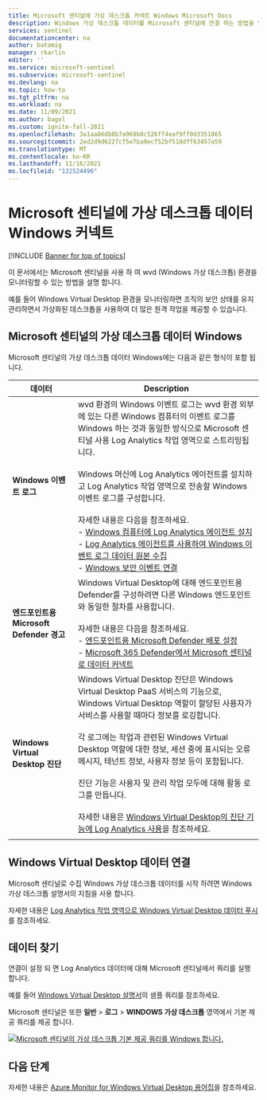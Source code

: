 ```yaml
---
title: Microsoft 센티널에 가상 데스크톱 커넥트 Windows Microsoft Docs
description: Windows 가상 데스크톱 데이터를 Microsoft 센티널에 연결 하는 방법을 알아봅니다.
services: sentinel
documentationcenter: na
author: batamig
manager: rkarlin
editor: ''
ms.service: microsoft-sentinel
ms.subservice: microsoft-sentinel
ms.devlang: na
ms.topic: how-to
ms.tgt_pltfrm: na
ms.workload: na
ms.date: 11/09/2021
ms.author: bagol
ms.custom: ignite-fall-2021
ms.openlocfilehash: 3a1aa86db8b7a969b0c526ff4eaf9ff0d3351865
ms.sourcegitcommit: 2ed2d9d6227cf5e7ba9ecf52bf518dff63457a59
ms.translationtype: MT
ms.contentlocale: ko-KR
ms.lasthandoff: 11/16/2021
ms.locfileid: "132524496"
---
```

# <a name="connect-windows-virtual-desktop-data-to-microsoft-sentinel"></a>Microsoft 센티널에 가상 데스크톱 데이터 Windows 커넥트

[!INCLUDE [Banner for top of topics](./includes/banner.md)]

이 문서에서는 Microsoft 센티널을 사용 하 여 wvd (Windows 가상 데스크톱) 환경을 모니터링할 수 있는 방법을 설명 합니다.

예를 들어 Windows Virtual Desktop 환경을 모니터링하면 조직의 보안 상태를 유지 관리하면서 가상화된 데스크톱을 사용하여 더 많은 원격 작업을 제공할 수 있습니다.

## <a name="windows-virtual-desktop-data-in-microsoft-sentinel"></a>Microsoft 센티널의 가상 데스크톱 데이터 Windows

Microsoft 센티널의 가상 데스크톱 데이터 Windows에는 다음과 같은 형식이 포함 됩니다.


|데이터  |Description  |
|---------|---------|
|**Windows 이벤트 로그**     |  wvd 환경의 Windows 이벤트 로그는 wvd 환경 외부에 있는 다른 Windows 컴퓨터의 이벤트 로그를 Windows 하는 것과 동일한 방식으로 Microsoft 센티널 사용 Log Analytics 작업 영역으로 스트리밍됩니다. <br><br>Windows 머신에 Log Analytics 에이전트를 설치하고 Log Analytics 작업 영역으로 전송할 Windows 이벤트 로그를 구성합니다.<br><br>자세한 내용은 다음을 참조하세요.<br>- [Windows 컴퓨터에 Log Analytics 에이전트 설치](../azure-monitor/agents/agent-windows.md)<br>- [Log Analytics 에이전트를 사용하여 Windows 이벤트 로그 데이터 원본 수집](../azure-monitor/agents/data-sources-windows-events.md)<br>- [Windows 보안 이벤트 연결](connect-windows-security-events.md)       |
|**엔드포인트용 Microsoft Defender 경고**     |  Windows Virtual Desktop에 대해 엔드포인트용 Defender를 구성하려면 다른 Windows 엔드포인트와 동일한 절차를 사용합니다. <br><br>자세한 내용은 다음을 참조하세요. <br>- [엔드포인트용 Microsoft Defender 배포 설정](/windows/security/threat-protection/microsoft-defender-atp/production-deployment)<br>- [Microsoft 365 Defender에서 Microsoft 센티널로 데이터 커넥트](connect-microsoft-365-defender.md)       |
|**Windows Virtual Desktop 진단**     | Windows Virtual Desktop 진단은 Windows Virtual Desktop PaaS 서비스의 기능으로, Windows Virtual Desktop 역할이 할당된 사용자가 서비스를 사용할 때마다 정보를 로깅합니다. <br><br>각 로그에는 작업과 관련된 Windows Virtual Desktop 역할에 대한 정보, 세션 중에 표시되는 오류 메시지, 테넌트 정보, 사용자 정보 등이 포함됩니다. <br><br>진단 기능은 사용자 및 관리 작업 모두에 대해 활동 로그를 만듭니다. <br><br>자세한 내용은 [Windows Virtual Desktop의 진단 기능에 Log Analytics 사용](../virtual-desktop/virtual-desktop-fall-2019/diagnostics-log-analytics-2019.md)을 참조하세요.        |
|     |         |

## <a name="connect-windows-virtual-desktop-data"></a>Windows Virtual Desktop 데이터 연결

Microsoft 센티널로 수집 Windows 가상 데스크톱 데이터를 시작 하려면 Windows 가상 데스크톱 설명서의 지침을 사용 합니다.

자세한 내용은 [Log Analytics 작업 영역으로 Windows Virtual Desktop 데이터 푸시](../virtual-desktop/diagnostics-log-analytics.md)를 참조하세요.

## <a name="find-your-data"></a>데이터 찾기

연결이 설정 되 면 Log Analytics 데이터에 대해 Microsoft 센티널에서 쿼리를 실행 합니다.

예를 들어 [Windows Virtual Desktop 설명서](../virtual-desktop/diagnostics-log-analytics.md)의 샘플 쿼리를 참조하세요.


Microsoft 센티널은 또한 **일반**  >  **로그**  >  **WINDOWS 가상 데스크톱** 영역에서 기본 제공 쿼리를 제공 합니다.

[![Microsoft 센티널의 가상 데스크톱 기본 제공 쿼리를 Windows 합니다. ](media/connect-windows-virtual-desktop/windows-virtual-desktop-queries.png) ](media/connect-windows-virtual-desktop/windows-virtual-desktop-queries.png#lightbox)

## <a name="next-steps"></a>다음 단계


자세한 내용은 [Azure Monitor for Windows Virtual Desktop 용어집](../virtual-desktop/azure-monitor-glossary.md)을 참조하세요.
